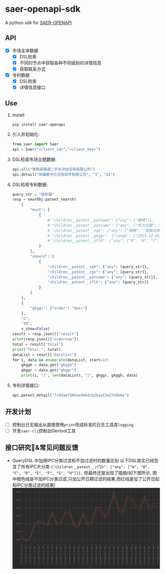 # saer-openapi-sdk

A python sdk for [SAER-OPENAPI](http://api.isaerdata.com/)

## API

* [x] 市场主体数据
    * [x] DSL检索
    * [x] 不同的节点中获取各种不同级别的详情信息
    * [x] 获取联系方式
* [x] 专利数据
    * [x] DSL检索
    * [X] 详情信息接口

## Use

1. Install
    ```shell
    pip install saer-openapi
    ```
2. 引入并初始化:
    ```python
    from saer import Saer
   api = Saer("<client_id>","<client_key>")
    ```
3. DSL检索市场主题数据:
    ```python
    api.all("策勒县路通二手车评估交易有限公司")
    api.detail("新疆数字化交易软件有限公司", "1", "A1")    
    ```
4. DSL检索专利数据:
    ```python
    query_str = "助听器"
    resp = searObj.patent_search(
        {
            "must": [
                {
                    # "children__patent__patname": {"any": ["眼睛"]},
                    # "children__patent__patname": {"any": ["听力仪器", "直插式电感"]}
                    # "children__patent__zqx": {"any": ["眼睛", "直插式电感"]}
                    # "children__patent__gkggr": {"range": ["2023-12-01", "2024-01-30"]}
                    # "children__patent__zflh": {"any": ["A", "B", "C", "D", "E", "F", "G", "H"]}
                }
            ],
            "should": [
                {
                    "children__patent__sqh": {"any": [query_str]},
                    "children__patent__zqx": {"any": [query_str]},
                    "children__patent__patname": {"any": [query_str]},
                    "children__patent__zflh": {"any": [query_str]}
                }
            ]
        },
        {
            "gkggr": {"order": "desc"}
        },
        "2",
        "10",
        v_show=False)
    result = resp.json()["result"]
    print(resp.json()["ordernum"])
    total = result["total"]
    print("Total:", total)
    dataList = result["datalist"]
    for i, data in enumerate(dataList, start=1):
        gkggh = data.get("gkggh")
        gkggr = data.get("gkggr")
        print(i, "/", len(dataList), "|", gkggr, gkggh, data)
    ```
5. 专利详情接口:
    ```python
    api.patent_detail("7c93aaf306ae966dcb2baa13e27d9b6e")
    ```

## 开发计划

* [ ] 控制台日志输出从直接使用`print`改成标准的日志工具库`logging`
* [ ] 开发`saer-cli`控制台Devtool工具

## 接口研究🧐&常见问题反馈

* QueryDSL 中加用IPC分类过滤和不加过滤时的数量区别
    以下DSL其实已经包含了所有IPC大分类 `{"children__patent__zflh": {"any": ["A", "B", "C", "D", "E", "F", "G", "H"]}},`
    但最终还是出现了插曲(如下图所示, 图中橙色线是不加IPC分类过滤,只加公开日期过滤的结果,而红线是加了公开日起和IPC分类过滤的结果)
    ![](assets/chart.png)